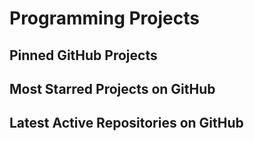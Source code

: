 # Programming Projects
## Pinned GitHub Projects
<ClientOnly>
  <ListRepositories>
    <GithubRepository repoName="rejeep/f.el" />
    <GithubRepository repoName="Phundrak/eshell-info-banner.el" />
    <GithubRepository repoName="Phundrak/dotfiles" />
    <GithubRepository repoName="Phundrak/langue-phundrak-fr" />
  </ListRepositories>
</ClientOnly>

## Most Starred Projects on GitHub
<ClientOnly>
  <ListRepositories sortBy='stars' user='phundrak' :limit='5' />
</ClientOnly>

## Latest Active Repositories on GitHub
<ClientOnly>
  <ListRepositories sortBy='pushed_at' user='phundrak' :limit='5' />
</ClientOnly>
